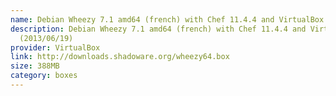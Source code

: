 ```yaml
---
name: Debian Wheezy 7.1 amd64 (french) with Chef 11.4.4 and VirtualBox 4.1.18 (2013/06/19)
description: Debian Wheezy 7.1 amd64 (french) with Chef 11.4.4 and VirtualBox 4.1.18
  (2013/06/19)
provider: VirtualBox
link: http://downloads.shadoware.org/wheezy64.box
size: 388MB
category: boxes
---
```

